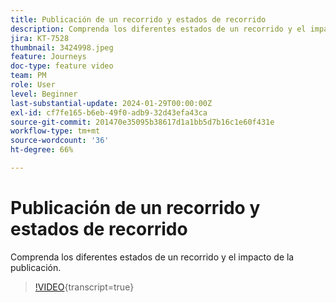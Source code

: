 ```yaml
---
title: Publicación de un recorrido y estados de recorrido
description: Comprenda los diferentes estados de un recorrido y el impacto de la publicación.
jira: KT-7528
thumbnail: 3424998.jpeg
feature: Journeys
doc-type: feature video
team: PM
role: User
level: Beginner
last-substantial-update: 2024-01-29T00:00:00Z
exl-id: cf7fe165-b6eb-49f0-adb9-32d43efa43ca
source-git-commit: 201470e35095b38617d1a1bb5d7b16c1e60f431e
workflow-type: tm+mt
source-wordcount: '36'
ht-degree: 66%

---
```


# Publicación de un recorrido y estados de recorrido

Comprenda los diferentes estados de un recorrido y el impacto de la publicación.

>[!VIDEO](https://video.tv.adobe.com/v/3427933?quality=12&learn=on&captions=spa){transcript=true}

